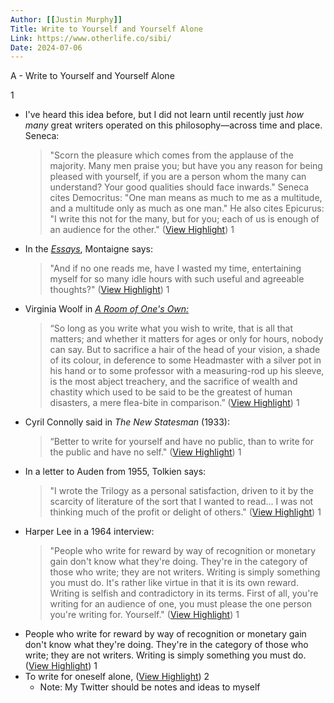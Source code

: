 ```yaml
---
Author: [[Justin Murphy]]
Title: Write to Yourself and Yourself Alone
Link: https://www.otherlife.co/sibi/
Date: 2024-07-06
---
```

A - Write to Yourself and Yourself Alone

1
- I've heard this idea before, but I did not learn until recently just *how many* great writers operated on this philosophy—across time and place.
  Seneca:
  > "Scorn the pleasure which comes from the applause of the majority. Many men praise you; but have you any reason for being pleased with yourself, if you are a person whom the many can understand? Your good qualities should face inwards."
  Seneca cites Democritus:
  > "One man means as much to me as a multitude, and a multitude only as much as one man."
  He also cites Epicurus:
  > "I write this not for the many, but for you; each of us is enough of an audience for the other." ([View Highlight](https://read.readwise.io/read/01h1znjhtnve5qsw4kf6kzrnxx))
1
- In the *[Essays](https://amzn.to/3LSSgyj?ref=otherlife.co)*, Montaigne says:
  > "And if no one reads me, have I wasted my time, entertaining myself for so many idle hours with such useful and agreeable thoughts?" ([View Highlight](https://read.readwise.io/read/01h1znknk50ydzmft1z0k09dzm))
1
- Virginia Woolf in *[A Room of One's Own:](https://amzn.to/3Kd6vNa?ref=otherlife.co)*
  > “So long as you write what you wish to write, that is all that matters; and whether it matters for ages or only for hours, nobody can say. But to sacrifice a hair of the head of your vision, a shade of its colour, in deference to some Headmaster with a silver pot in his hand or to some professor with a measuring-rod up his sleeve, is the most abject treachery, and the sacrifice of wealth and chastity which used to be said to be the greatest of human disasters, a mere flea-bite in comparison.” ([View Highlight](https://read.readwise.io/read/01h1znn3wde2hyx6wmhpm29kc4))
1
- Cyril Connolly said in *The New Statesman* (1933):
  > “Better to write for yourself and have no public, than to write for the public and have no self." ([View Highlight](https://read.readwise.io/read/01h1znnbns5bn630vktt78fwcd))
1
- In a letter to Auden from 1955, Tolkien says:
  > "I wrote the Trilogy as a personal satisfaction, driven to it by the scarcity of literature of the sort that I wanted to read... I was not thinking much of the profit or delight of others." ([View Highlight](https://read.readwise.io/read/01h1znnnzcqzbxfgfxryz7rnr6))
1
- Harper Lee in a 1964 interview:
  > "People who write for reward by way of recognition or monetary gain don't know what they're doing. They're in the category of those who write; they are not writers. Writing is simply something you must do. It's rather like virtue in that it is its own reward. Writing is selfish and contradictory in its terms. First of all, you're writing for an audience of one, you must please the one person you're writing for. Yourself." ([View Highlight](https://read.readwise.io/read/01h1znpaxef9becj6fraw5swc8))
1
- People who write for reward by way of recognition or monetary gain don't know what they're doing. They're in the category of those who write; they are not writers. Writing is simply something you must do. ([View Highlight](https://read.readwise.io/read/01h1znpj0mtqydwknzkgqehexb))
1
- To write for oneself alone, ([View Highlight](https://read.readwise.io/read/01h1znqqm6yf6s79tvf2kkq7t1))
2
    - Note: My Twitter should be notes and ideas to myself
